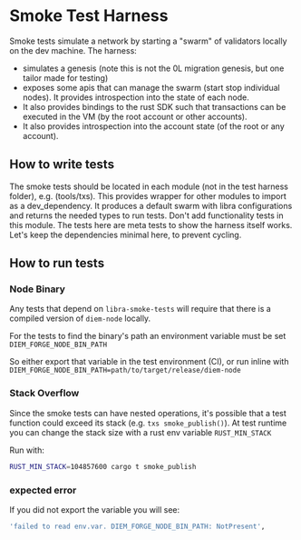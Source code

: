 
# Smoke Test Harness

Smoke tests simulate a network by starting a "swarm" of validators locally on the dev machine. The harness:
- simulates a genesis (note this is not the 0L migration genesis, but one tailor made for testing)
-  exposes some apis that can manage the swarm (start stop individual nodes).
It provides introspection into the state of each node.
- It also provides bindings to the rust SDK such that transactions can be executed in the VM (by the root account or other accounts).
- It also provides introspection into the account state (of the root or any account).

## How to write tests
The smoke tests should be located in each module (not in the test harness folder), e.g. (tools/txs). This provides wrapper for other modules to import as a dev_dependency. It produces a default swarm with libra configurations and returns the needed types to run tests.
Don't add functionality tests in this module. The tests here are meta tests to show the harness itself works. Let's keep the dependencies minimal here, to prevent cycling.

## How to run tests

### Node Binary
Any tests that depend on `libra-smoke-tests` will require that there is a compiled version of `diem-node` locally.

For the tests to find the binary's path an environment variable must be set `DIEM_FORGE_NODE_BIN_PATH`

So either export that variable in the test environment (CI), or run inline with `DIEM_FORGE_NODE_BIN_PATH=path/to/target/release/diem-node`

### Stack Overflow

Since the smoke tests can have nested operations, it's possible that a test function could exceed its stack (e.g. `txs smoke_publish()`). At test runtime you can change the stack size with a rust env variable `RUST_MIN_STACK`

Run with:
```bash
RUST_MIN_STACK=104857600 cargo t smoke_publish
```

### expected error
If you did not export the variable you will see:
```bash
'failed to read env.var. DIEM_FORGE_NODE_BIN_PATH: NotPresent',
```

